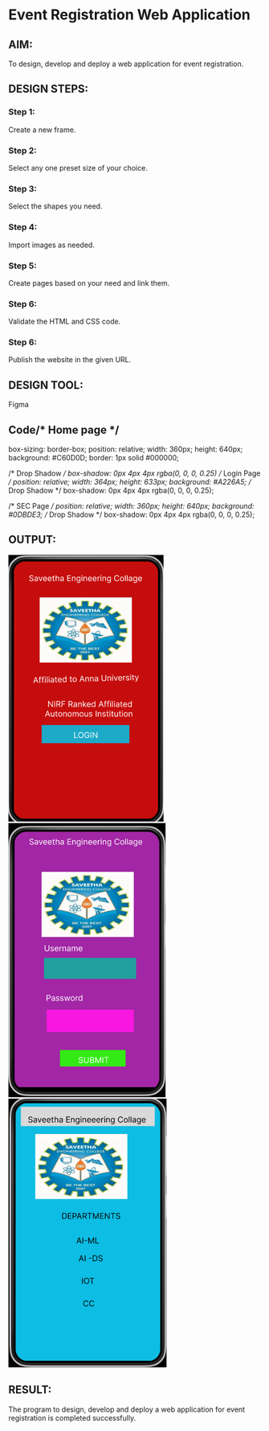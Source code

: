# Event Registration Web Application

## AIM:
To design, develop and deploy a web application for event registration.

## DESIGN STEPS:

### Step 1:
Create a new frame.

### Step 2:
Select any one preset size of your choice.

### Step 3:
Select the shapes you need.

### Step 4:
Import images as needed.

### Step 5:
Create pages based on your need and link them.

### Step 6:

Validate the HTML and CSS code.

### Step 6:

Publish the website in the given URL.

## DESIGN TOOL:
Figma
## Code/* Home page */
box-sizing: border-box;
position: relative;
width: 360px;
height: 640px;
background: #C60D0D;
border: 1px solid #000000;

/* Drop Shadow */
box-shadow: 0px 4px 4px rgba(0, 0, 0, 0.25)
/* Login Page */
position: relative;
width: 364px;
height: 633px;
background: #A226A5;
/* Drop Shadow */
box-shadow: 0px 4px 4px rgba(0, 0, 0, 0.25);

/* SEC Page */
position: relative;
width: 360px;
height: 640px;
background: #0DBDE3;
/* Drop Shadow */
box-shadow: 0px 4px 4px rgba(0, 0, 0, 0.25);


## OUTPUT:
![output](./out1.png)
![output](./out2.png)
![output](./out3.png)

## RESULT:
The program to design, develop and deploy a web application for event registration is completed successfully.